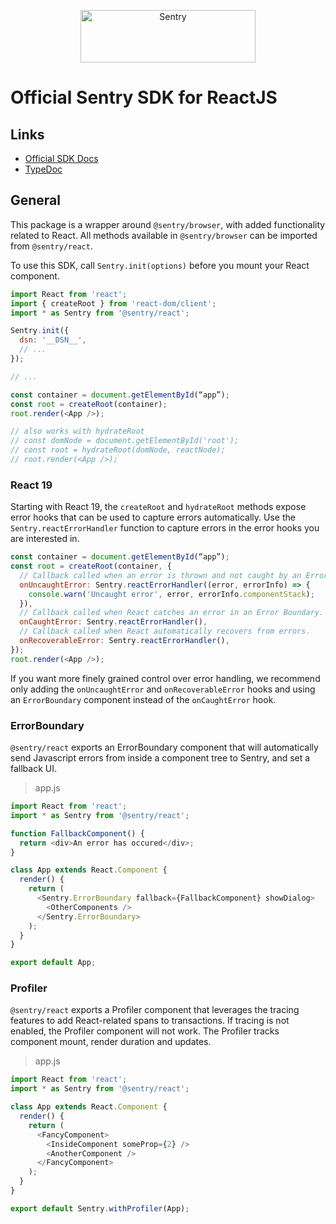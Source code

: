<p align="center">
  <a href="https://sentry.io/?utm_source=github&utm_medium=logo" target="_blank">
    <img src="https://sentry-brand.storage.googleapis.com/sentry-wordmark-dark-280x84.png" alt="Sentry" width="280" height="84">
  </a>
</p>

# Official Sentry SDK for ReactJS

## Links

- [Official SDK Docs](https://docs.sentry.io/platforms/javascript/guides/react/)
- [TypeDoc](http://getsentry.github.io/sentry-javascript/)

## General

This package is a wrapper around `@sentry/browser`, with added functionality related to React. All methods available in
`@sentry/browser` can be imported from `@sentry/react`.

To use this SDK, call `Sentry.init(options)` before you mount your React component.

```javascript
import React from 'react';
import { createRoot } from 'react-dom/client';
import * as Sentry from '@sentry/react';

Sentry.init({
  dsn: '__DSN__',
  // ...
});

// ...

const container = document.getElementById(“app”);
const root = createRoot(container);
root.render(<App />);

// also works with hydrateRoot
// const domNode = document.getElementById('root');
// const root = hydrateRoot(domNode, reactNode);
// root.render(<App />);
```

### React 19

Starting with React 19, the `createRoot` and `hydrateRoot` methods expose error hooks that can be used to capture errors
automatically. Use the `Sentry.reactErrorHandler` function to capture errors in the error hooks you are interested in.

```js
const container = document.getElementById(“app”);
const root = createRoot(container, {
  // Callback called when an error is thrown and not caught by an Error Boundary.
  onUncaughtError: Sentry.reactErrorHandler((error, errorInfo) => {
    console.warn('Uncaught error', error, errorInfo.componentStack);
  }),
  // Callback called when React catches an error in an Error Boundary.
  onCaughtError: Sentry.reactErrorHandler(),
  // Callback called when React automatically recovers from errors.
  onRecoverableError: Sentry.reactErrorHandler(),
});
root.render(<App />);
```

If you want more finely grained control over error handling, we recommend only adding the `onUncaughtError` and
`onRecoverableError` hooks and using an `ErrorBoundary` component instead of the `onCaughtError` hook.

### ErrorBoundary

`@sentry/react` exports an ErrorBoundary component that will automatically send Javascript errors from inside a
component tree to Sentry, and set a fallback UI.

> app.js

```javascript
import React from 'react';
import * as Sentry from '@sentry/react';

function FallbackComponent() {
  return <div>An error has occured</div>;
}

class App extends React.Component {
  render() {
    return (
      <Sentry.ErrorBoundary fallback={FallbackComponent} showDialog>
        <OtherComponents />
      </Sentry.ErrorBoundary>
    );
  }
}

export default App;
```

### Profiler

`@sentry/react` exports a Profiler component that leverages the tracing features to add React-related spans to
transactions. If tracing is not enabled, the Profiler component will not work. The Profiler tracks component mount,
render duration and updates.

> app.js

```javascript
import React from 'react';
import * as Sentry from '@sentry/react';

class App extends React.Component {
  render() {
    return (
      <FancyComponent>
        <InsideComponent someProp={2} />
        <AnotherComponent />
      </FancyComponent>
    );
  }
}

export default Sentry.withProfiler(App);
```
